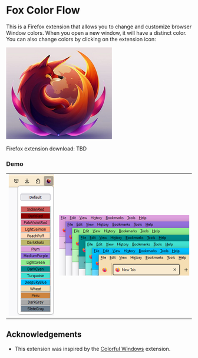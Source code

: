 # Fox Color Flow

This is a Firefox extension that allows you to change and customize browser Window colors.
When you open a new window, it will have a distinct color.  You can also change colors by
clicking on the extension icon:

![fox color flow](foxcolorflow.png)

Firefox extension download: TBD

### Demo

|                |                |
|----------------|----------------|
| ![](fcf-2.png) | ![](fcf-1.png) |

## Acknowledgements
* This extension was inspired by the [Colorful Windows](https://github.com/DaveDuck321/Colorful-window-theme) extension.

